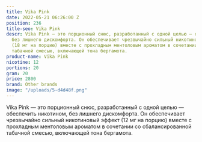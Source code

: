 ```yaml
---
title: Vika Pink
date: 2022-05-21 06:26:00 Z
position: 236
title-seo: Vika Pink
descr: Vika Pink — это порционный снюс, разработанный с одной целью — обеспечить никотином,
  без лишнего дискомфорта. Он обеспечивает чрезвычайно сильный никотиновый эффект
  (18 мг на порцию) вместе с прохладным ментоловым ароматом в сочетании со сбалансированной
  табачной смесью, включающей тона бергамота.
product-name: Vika Pink
nicotine: 12
portions: 20
gram: 20
price: 2800
brand: Other brands
image: "/uploads/5-d4d48f.png"
---
```


Vika Pink — это порционный снюс, разработанный с одной целью — обеспечить никотином, без лишнего дискомфорта. Он обеспечивает чрезвычайно сильный никотиновый эффект (12 мг на порцию) вместе с прохладным ментоловым ароматом в сочетании со сбалансированной табачной смесью, включающей тона бергамота.